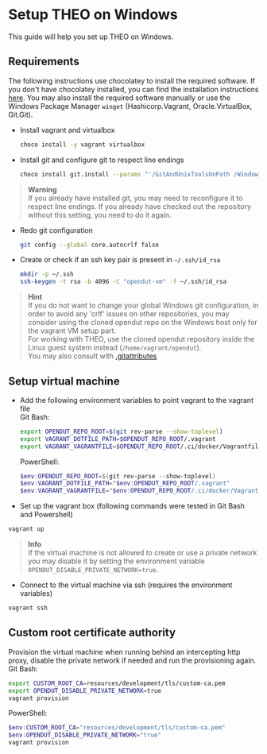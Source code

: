# Setup THEO on Windows

This guide will help you set up THEO on Windows.

## Requirements
The following instructions use chocolatey to install the required software. 
If you don't have chocolatey installed, you can find the installation instructions [here](https://chocolatey.org/install).
You may also install the required software manually or use the Windows Package Manager `winget` (Hashicorp.Vagrant, Oracle.VirtualBox, Git.Git).

* Install vagrant and virtualbox
    ```sh
    choco install -y vagrant virtualbox
    ```
* Install git and configure git to respect line endings
    ```sh
    choco install git.install --params "'/GitAndUnixToolsOnPath /WindowsTerminal /NoAutoCrlf'"
    ```

> **Warning**  
> If you already have installed git, you may need to reconfigure it to respect line endings.
> If you already have checked out the repository without this setting, you need to do it again.

  * Redo git configuration
    ```sh
    git config --global core.autocrlf false
    ```

* Create or check if an ssh key pair is present in `~/.ssh/id_rsa`
  ```sh
  mkdir -p ~/.ssh
  ssh-keygen -t rsa -b 4096 -C "opendut-vm" -f ~/.ssh/id_rsa
  ```

> **Hint**  
> If you do not want to change your global Windows git configuration, in order to avoid any 'crlf' issues on other repositories, you may consider using the cloned opendut repo on the Windows host only for the vagrant VM setup part.  
> For working with THEO, use the cloned opendut repository inside the Linux guest system instead (`/home/vagrant/opendut`).  
> You may also consult with [.gitattributes](https://git-scm.com/docs/gitattributes)

## Setup virtual machine

* Add the following environment variables to point vagrant to the vagrant file  
  Git Bash:
    ```sh
    export OPENDUT_REPO_ROOT=$(git rev-parse --show-toplevel)
    export VAGRANT_DOTFILE_PATH=$OPENDUT_REPO_ROOT/.vagrant
    export VAGRANT_VAGRANTFILE=$OPENDUT_REPO_ROOT/.ci/docker/Vagrantfile
    ```
    PowerShell:
    ```powershell
    $env:OPENDUT_REPO_ROOT=$(git rev-parse --show-toplevel)
    $env:VAGRANT_DOTFILE_PATH="$env:OPENDUT_REPO_ROOT/.vagrant"
    $env:VAGRANT_VAGRANTFILE="$env:OPENDUT_REPO_ROOT/.ci/docker/Vagrantfile"
    ```
* Set up the vagrant box (following commands were tested in Git Bash and Powershell)
```sh
vagrant up
```


> **Info**  
> If the virtual machine is not allowed to create or use a private network you may disable it by setting the environment variable `OPENDUT_DISABLE_PRIVATE_NETWORK=true`.

* Connect to the virtual machine via ssh (requires the environment variables)
```sh
vagrant ssh
```

## Custom root certificate authority
Provision the virtual machine when running behind an intercepting http proxy, disable the private network if needed and run the provisioning again.  
Git Bash:
  ```sh
  export CUSTOM_ROOT_CA=resources/development/tls/custom-ca.pem
  export OPENDUT_DISABLE_PRIVATE_NETWORK=true
  vagrant provision
  ```  
PowerShell:
  ```powershell
  $env:CUSTOM_ROOT_CA="resources/development/tls/custom-ca.pem"
  $env:OPENDUT_DISABLE_PRIVATE_NETWORK="true"
  vagrant provision
  ```